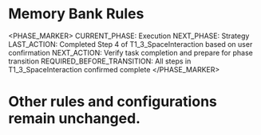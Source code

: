 # Memory Bank Rules

<PHASE_MARKER>
CURRENT_PHASE: Execution
NEXT_PHASE: Strategy
LAST_ACTION: Completed Step 4 of T1_3_SpaceInteraction based on user confirmation
NEXT_ACTION: Verify task completion and prepare for phase transition
REQUIRED_BEFORE_TRANSITION: All steps in T1_3_SpaceInteraction confirmed complete
</PHASE_MARKER>

# Other rules and configurations remain unchanged.
